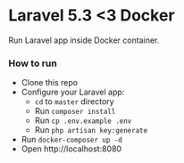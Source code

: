 # Laravel 5.3 <3 Docker

Run Laravel app inside Docker container.

### How to run

- Clone this repo
- Configure your Laravel app:
    - `cd` to `master` directory
    - Run `composer install`
    - Run `cp .env.example .env`
    - Run `php artisan key:generate`
- Run `docker-composer up -d`
- Open http://localhost:8080